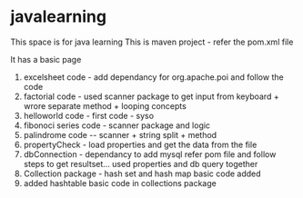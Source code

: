 # javalearning

This space is for java learning This is maven project - refer the pom.xml file

It has a basic page

1. excelsheet code - add dependancy for org.apache.poi and follow the code
2. factorial code - used scanner package to get input from keyboard + wrore separate method + looping concepts
3. helloworld code - first code - syso
4. fibonoci series code - scanner package and logic
5. palindrome code -- scanner + string split + method
6. propertyCheck - load properties and get the data from the file 
7. dbConnection - dependancy to add mysql refer pom file and follow steps to get resultset... used properties and db query together
8. Collection package - hash set and hash map basic code added 
9. added hashtable basic code in collections package